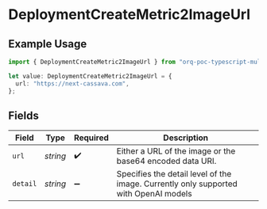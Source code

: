 # DeploymentCreateMetric2ImageUrl

## Example Usage

```typescript
import { DeploymentCreateMetric2ImageUrl } from "orq-poc-typescript-multi-env-version/models/operations";

let value: DeploymentCreateMetric2ImageUrl = {
  url: "https://next-cassava.com",
};
```

## Fields

| Field                                                                                | Type                                                                                 | Required                                                                             | Description                                                                          |
| ------------------------------------------------------------------------------------ | ------------------------------------------------------------------------------------ | ------------------------------------------------------------------------------------ | ------------------------------------------------------------------------------------ |
| `url`                                                                                | *string*                                                                             | :heavy_check_mark:                                                                   | Either a URL of the image or the base64 encoded data URI.                            |
| `detail`                                                                             | *string*                                                                             | :heavy_minus_sign:                                                                   | Specifies the detail level of the image. Currently only supported with OpenAI models |